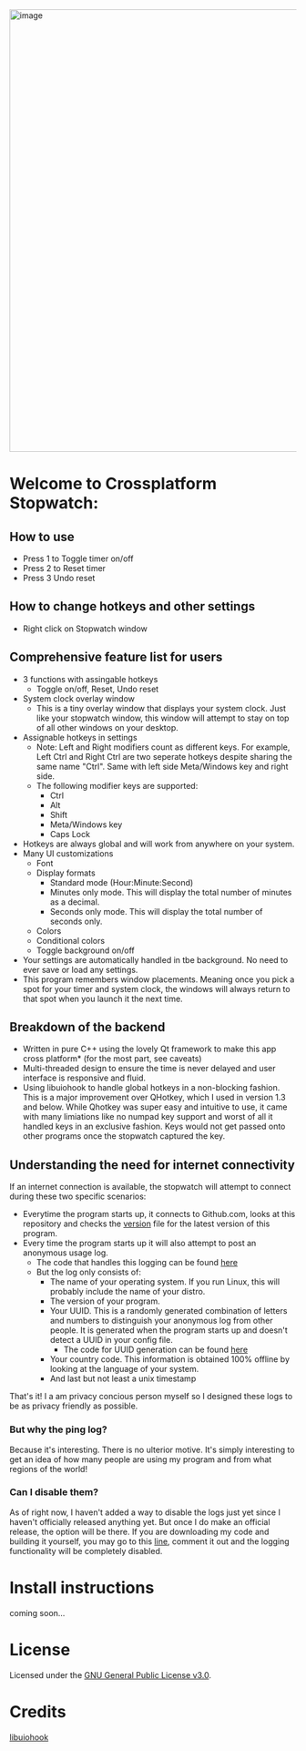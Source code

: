 <img width="1469" height="777" alt="image" src="https://github.com/user-attachments/assets/6a941f6e-9742-4c52-9898-2996d65babe5" />

# Welcome to Crossplatform Stopwatch:

## How to use
- Press 1 to Toggle timer on/off
- Press 2 to Reset timer
- Press 3 Undo reset

## How to change hotkeys and other settings
- Right click on Stopwatch window

## Comprehensive feature list for users
- 3 functions with assingable hotkeys
  - Toggle on/off, Reset, Undo reset
- System clock overlay window
  - This is a tiny overlay window that displays your system clock. Just like your stopwatch window, this window will attempt to stay on top of all other windows on your desktop.
- Assignable hotkeys in settings
  - Note: Left and Right modifiers count as different keys. For example, Left Ctrl and Right Ctrl are two seperate hotkeys despite sharing the same name "Ctrl". Same with left side Meta/Windows key and right side.
  - The following modifier keys are supported:
    - Ctrl
    - Alt
    - Shift
    - Meta/Windows key
    - Caps Lock
- Hotkeys are always global and will work from anywhere on your system.
- Many UI customizations
  - Font
  - Display formats
    - Standard mode (Hour\:Minute:Second)
    - Minutes only mode. This will display the total number of minutes as a decimal.
    - Seconds only mode. This will display the total number of seconds only. 
  - Colors
  - Conditional colors
  - Toggle background on/off
- Your settings are automatically handled in tbe background. No need to ever save or load any settings.
- This program remembers window placements. Meaning once you pick a spot for your timer and system clock, the windows will always return to that spot when you launch it the next time.

## Breakdown of the backend
- Written in pure C++ using the lovely Qt framework to make this app cross platform* (for the most part, see caveats)
- Multi-threaded design to ensure the time is never delayed and user interface is responsive and fluid.
- Using libuiohook to handle global hotkeys in a non-blocking fashion. This is a major improvement over QHotkey, which I used in version 1.3 and below. While Qhotkey was super easy and intuitive to use, it came with many limiations like no numpad key support and worst of all it handled keys in an exclusive fashion. Keys would not get passed onto other programs once the stopwatch captured the key.

## Understanding the need for internet connectivity
If an internet connection is available, the stopwatch will attempt to connect during these two specific scenarios:
- Everytime the program starts up, it connects to Github.com, looks at this repository and checks the [version](https://github.com/Bo0sted/CrossplatformStopwatch/blob/master/version/version) file for the latest version of this program.
- Every time the program starts up it will also attempt to post an anonymous usage log.
  - The code that handles this logging can be found [here](https://github.com/Bo0sted/CrossplatformStopwatch/blob/master/updatemanager.cpp#L66)
  - But the log only consists of:
    - The name of your operating system. If you run Linux, this will probably include the name of your distro.
    - The version of your program.
    - Your UUID. This is a randomly generated combination of letters and numbers to distinguish your anonymous log from other people. It is generated when the program starts up and doesn't detect a UUID in your config file.
      - The code for UUID generation can be found [here](https://github.com/Bo0sted/CrossplatformStopwatch/blob/master/qsettingsmanager.cpp#L281)
    - Your country code. This information is obtained 100% offline by looking at the language of your system.
    - And last but not least a unix timestamp


That's it! I a am privacy concious person myself so I designed these logs to be as privacy friendly as possible.

### But why the ping log?
Because it's interesting. There is no ulterior motive. It's simply interesting to get an idea of how many people are using my program and from what regions of the world!

### Can I disable them?
As of right now, I haven't added a way to disable the logs just yet since I haven't officially released anything yet. But once I do make an official release, the option will be there. If you are downloading my code and building it yourself, you may go to this [line](https://github.com/Bo0sted/CrossplatformStopwatch/blob/master/mainwindow.cpp#L332), comment it out and the logging functionality will be completely disabled.

# Install instructions
coming soon...

# License
Licensed under the [GNU General Public License v3.0](https://www.gnu.org/licenses/gpl-3.0.en.html).


# Credits
[libuiohook](https://github.com/kwhat/libuiohook)
